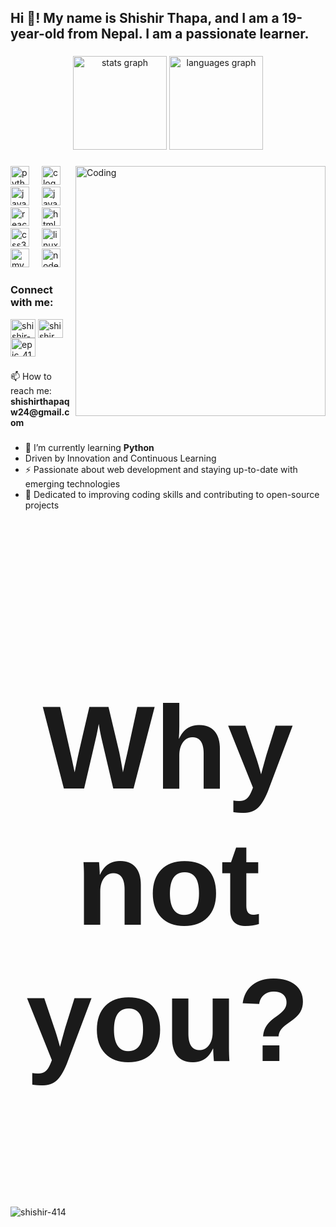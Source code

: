 <h2 align="left">Hi 👋! My name is Shishir Thapa, and I am a 19-year-old from Nepal. I am a passionate learner. </h2>

###

<div align="center">
  <img src="https://github-readme-stats.vercel.app/api?username=shishir-414&show_icons=true&locale=en&disable_animations=true&theme=dracula" height="150" alt="stats graph" />
  <img src="https://github-readme-stats.vercel.app/api/top-langs?username=shishir-414&locale=en&hide_title=false&layout=compact&card_width=320&langs_count=5&theme=dracula&hide_border=false" height="150" alt="languages graph" />
</div>

###

<img align="right" alt="Coding" width="400" src="https://mir-s3-cdn-cf.behance.net/project_modules/hd/06f21a161921919.63cd7887d0a70.gif">

###

<div align="left">
  <img src="https://cdn.jsdelivr.net/gh/devicons/devicon/icons/python/python-original.svg" height="30" alt="python logo"  />
  <img width="12" />
  <img src="https://cdn.jsdelivr.net/gh/devicons/devicon/icons/c/c-original.svg" height="30" alt="c logo"  />
  <img width="12" />
  <img src="https://cdn.jsdelivr.net/gh/devicons/devicon/icons/java/java-original.svg" height="30" alt="java logo"  />
  <img width="12" />
  <img src="https://cdn.jsdelivr.net/gh/devicons/devicon/icons/javascript/javascript-original.svg" height="30" alt="javascript logo"  />
  <img width="12" />
  <img src="https://cdn.jsdelivr.net/gh/devicons/devicon/icons/react/react-original.svg" height="30" alt="react logo"  />
  <img width="12" />
  <img src="https://cdn.jsdelivr.net/gh/devicons/devicon/icons/html5/html5-original.svg" height="30" alt="html5 logo"  />
  <img width="12" />
  <img src="https://cdn.jsdelivr.net/gh/devicons/devicon/icons/css3/css3-original.svg" height="30" alt="css3 logo"  />
  <img width="12" />
  <img src="https://cdn.jsdelivr.net/gh/devicons/devicon/icons/linux/linux-original.svg" height="30" alt="linux logo"  />
  <img width="12" />
  <img src="https://cdn.jsdelivr.net/gh/devicons/devicon/icons/mysql/mysql-original-wordmark.svg" height="30" alt="mysql logo"  />
  <img width="12" />
  <img src="https://cdn.jsdelivr.net/gh/devicons/devicon/icons/nodejs/nodejs-original.svg" height="30" alt="nodejs logo"  />
</div>

###

<h3 align="left">Connect with me:</h3>
<p align="left">
<a href="https://linkedin.com/in/shishir-thapa" target="blank"><img align="center" src="https://raw.githubusercontent.com/rahuldkjain/github-profile-readme-generator/master/src/images/icons/Social/linked-in-alt.svg" alt="shishir-thapa" height="30" width="40" /></a>
<a href="https://fb.com/shishir thapa" target="blank"><img align="center" src="https://raw.githubusercontent.com/rahuldkjain/github-profile-readme-generator/master/src/images/icons/Social/facebook.svg" alt="shishir thapa" height="30" width="40" /></a>
<a href="https://instagram.com/epic_414" target="blank"><img align="center" src="https://raw.githubusercontent.com/rahuldkjain/github-profile-readme-generator/master/src/images/icons/Social/instagram.svg" alt="epic_414" height="30" width="40" /></a>
</p>

###

<p align="left"> 📫 How to reach me: <strong>shishirthapaqw24@gmail.com</strong> </p>

###

<ul>
  <li>🌱 I’m currently learning <strong>Python</strong></li>
  <li>Driven by Innovation and Continuous Learning</li>
  <li>⚡ Passionate about web development and staying up-to-date with emerging technologies</li>
  <li>🚀 Dedicated to improving coding skills and contributing to open-source projects</li>
</ul>

###

<p align="center" style="font-size: 190px; font-family: 'Arial', sans-serif; font-weight: bold; padding-top: 80px;">Why not you?</p>
<p><img align="center" src="https://github-readme-streak-stats.herokuapp.com/?user=shishir-414&" alt="shishir-414" /></p>







